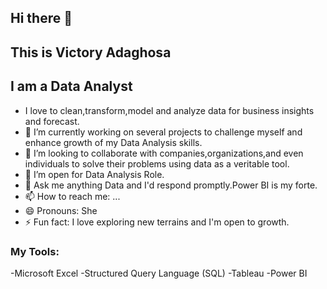 ## Hi there 👋

## This is Victory Adaghosa

## I am a Data Analyst

- I love to clean,transform,model and analyze data for business insights and forecast.
- 🔭 I’m currently working on several projects to challenge myself and enhance growth of my Data Analysis skills.
- 👯 I’m looking to collaborate with companies,organizations,and even individuals to solve their problems using data as a veritable tool.
- 🤔 I’m open for Data Analysis Role.
- 💬 Ask me anything Data and I'd respond promptly.Power BI is my forte.
- 📫 How to reach me: ...
- 😄 Pronouns: She
- ⚡ Fun fact: I love exploring new terrains and I'm open to growth.
  
### My Tools:
-Microsoft Excel
-Structured Query Language (SQL)
-Tableau
-Power BI
